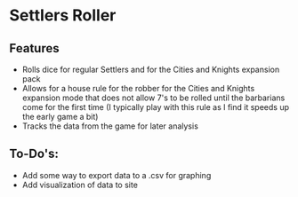 # Settlers Roller

## Features

+ Rolls dice for regular Settlers and for the Cities and Knights expansion pack
+ Allows for a house rule for the robber for the Cities and Knights expansion mode that does not allow 7's to be rolled until the barbarians come for the first time (I typically play with this rule as I find it speeds up the early game a bit)
+ Tracks the data from the game for later analysis

## To-Do's:
+ Add some way to export data to a .csv for graphing
+ Add visualization of data to site